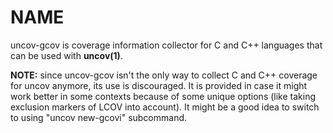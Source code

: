 NAME
====

uncov-gcov is coverage information collector for C and C++ languages that can be
used with **uncov(1)**.

**NOTE:** since uncov-gcov isn't the only way to collect C and C++ coverage for
uncov anymore, its use is discouraged.  It is provided in case it might work
better in some contexts because of some unique options (like taking exclusion
markers of LCOV into account).  It might be a good idea to switch to using
"uncov new-gcovi" subcommand.
